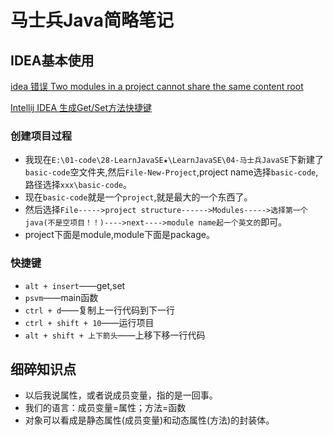 # 马士兵Java简略笔记

## IDEA基本使用

[idea 错误 Two modules in a project cannot share the same content root](https://blog.csdn.net/wjs19930820/article/details/84764964)

[Intellij IDEA 生成Get/Set方法快捷键](https://blog.csdn.net/LY_Dengle/article/details/78541680#:~:text=1.%20%E9%80%89%E4%B8%AD%E4%BD%A0%E8%A6%81%E5%88%9B%E5%BB%BA,%E7%94%9F%E6%88%90get%E5%92%8Cset%E6%96%B9%E6%B3%95%E3%80%82&text=2.%20%E7%82%B9%E5%87%BBok%E7%A1%AE%E8%AE%A4%EF%BC%8C%E7%84%B6%E5%90%8E%E5%B0%B1%E4%BC%9A%E8%87%AA%E5%8A%A8%E7%94%9F%E6%88%90%E4%BA%86%E3%80%82)

### 创建项目过程

* 我现在`E:\01-code\28-LearnJavaSE★\LearnJavaSE\04-马士兵JavaSE`下新建了`basic-code`空文件夹,然后`File-New-Project`,project name选择`basic-code`,路径选择`xxx\basic-code`。
* 现在`basic-code`就是一个`project`,就是最大的一个东西了。
* 然后选择`File----->project structure------>Modules----->选择第一个java(不是空项目！！)---->next---->module name起一个英文的`即可。
* project下面是module,module下面是package。

### 快捷键

* `alt + insert`——get,set
* `psvm`——main函数
* `ctrl + d`——复制上一行代码到下一行
* `ctrl + shift + 10`——运行项目
* `alt + shift + 上下箭头`——上移下移一行代码

## 细碎知识点

* 以后我说属性，或者说成员变量，指的是一回事。
* 我们的语言：成员变量=属性；方法=函数
* 对象可以看成是静态属性(成员变量)和动态属性(方法)的封装体。



